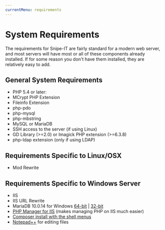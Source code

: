 ```yaml
---
currentMenu: requirements
---
```


# System Requirements

The requirements for Snipe-IT are fairly standard for a modern web server, and most servers will have most or all of these components already installed. If for some reason you don't have them installed, they are relatively easy to add.

## General System Requirements

- PHP 5.4 or later: [<i class="fa fa-linux"></i>](http://php.net/manual/en/install.unix.debian.php) [<i class="fa fa-windows"></i>](http://www.microsoft.com/web/gallery/install.aspx?appid=PHP54)
- MCrypt PHP Extension
- Fileinfo Extension
- php-pdo
- php-mysql
- php-mbstring
- MySQL or MariaDB
- SSH access to the server (if using Linux)
- GD Library (>=2.0) or Imagick PHP extension (>=6.3.8)
- php-ldap extension (only if using LDAP)

## <i class="fa fa-linux"></i> Requirements Specific to Linux/OSX
- Mod Rewrite

## <i class="fa fa-windows"></i> Requirements Specific to Windows Server

- IIS
- IIS URL Rewrite
- MariaDB 10.0.14 for Windows  [64-bit](https://downloads.mariadb.org/interstitial/mariadb-10.0.14/winx64-packages/mariadb-10.0.14-winx64.msi/from/http%3A//mirror.aarnet.edu.au/pub/MariaDB) | [32-bit](https://downloads.mariadb.org/interstitial/mariadb-10.0.14/win32-packages/mariadb-10.0.14-win32.msi/from/http%3A//mirror.aarnet.edu.au/pub/MariaDB)
- [PHP Manager for IIS](http://phpmanager.codeplex.com/) (makes managing PHP on IIS much easier)
- [Composer install with the shell menus](https://getcomposer.org/Composer-Setup.exe)
- [Notepad++](http://www.notepad-plus-plus.org/download/v6.6.6.html) for editing files
